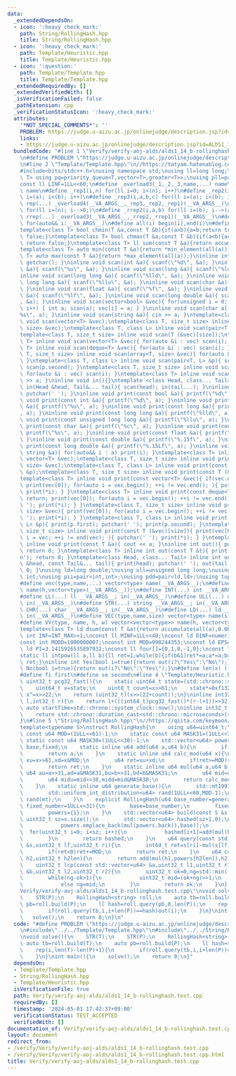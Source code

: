 ```yaml
---
data:
  _extendedDependsOn:
  - icon: ':heavy_check_mark:'
    path: String/RollingHash.hpp
    title: String/RollingHash.hpp
  - icon: ':heavy_check_mark:'
    path: Template/Heuristic.hpp
    title: Template/Heuristic.hpp
  - icon: ':question:'
    path: Template/Template.hpp
    title: Template/Template.hpp
  _extendedRequiredBy: []
  _extendedVerifiedWith: []
  _isVerificationFailed: false
  _pathExtension: cpp
  _verificationStatusIcon: ':heavy_check_mark:'
  attributes:
    '*NOT_SPECIAL_COMMENTS*': ''
    PROBLEM: https://judge.u-aizu.ac.jp/onlinejudge/description.jsp?id=ALDS1_14_B
    links:
    - https://judge.u-aizu.ac.jp/onlinejudge/description.jsp?id=ALDS1_14_B
  bundledCode: "#line 1 \"Verify/verify-aoj-alds/alds1_14_b-rollinghash.test.cpp\"\
    \n#define PROBLEM \"https://judge.u-aizu.ac.jp/onlinejudge/description.jsp?id=ALDS1_14_B\"\
    \n#line 2 \"Template/Template.hpp\"\n//https://tatyam.hatenablog.com/entry/2019/12/15/003634\n\
    #include<bits/stdc++.h>\nusing namespace std;\nusing ll=long long;\ntemplate<class\
    \ T> using pq=priority_queue<T,vector<T>,greater<T>>;\nusing pll=pair<ll,ll>;\n\
    const ll LINF=1LL<<60;\n#define _overload3(_1,_2,_3,name,...) name\n#define _overload4(_1,_2,_3,_4,name,...)\
    \ name\n#define _rep1(i,n) for(ll i=0; i<(n); i++)\n#define _rep2(i,a,b) for(ll\
    \ i=(a); i<(b); i++)\n#define _rep3(i,a,b,c) for(ll i=(a); i<(b); i+=(c))\n#define\
    \ rep(...) _overload4(__VA_ARGS__,_rep3,_rep2,_rep1)(__VA_ARGS__)\n#define _rrep1(i,n)\
    \ for(ll i=(n); i-->0;)\n#define _rrep2(i,a,b) for(ll i=(b); i-->(a);)\n#define\
    \ rrep(...) _overload3(__VA_ARGS__,_rrep2,_rrep1)(__VA_ARGS__)\n#define each(i,...)\
    \ for(auto&& i:__VA_ARGS__)\n#define all(i) begin(i),end(i)\n#define rall(i) rbegin(i),rend(i)\n\
    template<class T> bool chmin(T &a,const T &b){if(a>b){a=b;return true;}else return\
    \ false;}\ntemplate<class T> bool chmax(T &a,const T &b){if(a<b){a=b;return true;}else\
    \ return false;}\ntemplate<class T> ll sum(const T &a){return accumulate(all(a),0LL);}\n\
    template<class T> auto min(const T &a){return *min_element(all(a));}\ntemplate<class\
    \ T> auto max(const T &a){return *max_element(all(a));}\ninline int scan(){ return\
    \ getchar(); }\ninline void scan(int &a){ scanf(\"%d\", &a); }\ninline void scan(unsigned\
    \ &a){ scanf(\"%u\", &a); }\ninline void scan(long &a){ scanf(\"%ld\", &a); }\n\
    inline void scan(long long &a){ scanf(\"%lld\", &a); }\ninline void scan(unsigned\
    \ long long &a){ scanf(\"%llu\", &a); }\ninline void scan(char &a){ cin >> a;\
    \ }\ninline void scan(float &a){ scanf(\"%f\", &a); }\ninline void scan(double\
    \ &a){ scanf(\"%lf\", &a); }\ninline void scan(long double &a){ scanf(\"%Lf\"\
    , &a); }\ninline void scan(vector<bool> &vec){ for(unsigned i = 0; i < vec.size();\
    \ i++) { int a; scan(a); vec[i] = a; } }\ninline void scan(char a[]){ scanf(\"\
    %s\", a); }\ninline void scan(string &a){ cin >> a; }\ntemplate<class T> inline\
    \ void scan(vector<T> &vec);\ntemplate<class T, size_t size> inline void scan(array<T,\
    \ size> &vec);\ntemplate<class T, class L> inline void scan(pair<T, L> &p);\n\
    template<class T, size_t size> inline void scan(T (&vec)[size]);\ntemplate<class\
    \ T> inline void scan(vector<T> &vec){ for(auto &i : vec) scan(i); }\ntemplate<class\
    \ T> inline void scan(deque<T> &vec){ for(auto &i : vec) scan(i); }\ntemplate<class\
    \ T, size_t size> inline void scan(array<T, size> &vec){ for(auto &i : vec) scan(i);\
    \ }\ntemplate<class T, class L> inline void scan(pair<T, L> &p){ scan(p.first);\
    \ scan(p.second); }\ntemplate<class T, size_t size> inline void scan(T (&vec)[size]){\
    \ for(auto &i : vec) scan(i); }\ntemplate<class T> inline void scan(T &a){ cin\
    \ >> a; }\ninline void in(){}\ntemplate <class Head, class... Tail> inline void\
    \ in(Head &head, Tail&... tail){ scan(head); in(tail...); }\ninline void print(){\
    \ putchar(' '); }\ninline void print(const bool &a){ printf(\"%d\", a); }\ninline\
    \ void print(const int &a){ printf(\"%d\", a); }\ninline void print(const unsigned\
    \ &a){ printf(\"%u\", a); }\ninline void print(const long &a){ printf(\"%ld\"\
    , a); }\ninline void print(const long long &a){ printf(\"%lld\", a); }\ninline\
    \ void print(const unsigned long long &a){ printf(\"%llu\", a); }\ninline void\
    \ print(const char &a){ printf(\"%c\", a); }\ninline void print(const char a[]){\
    \ printf(\"%s\", a); }\ninline void print(const float &a){ printf(\"%.15f\", a);\
    \ }\ninline void print(const double &a){ printf(\"%.15f\", a); }\ninline void\
    \ print(const long double &a){ printf(\"%.15Lf\", a); }\ninline void print(const\
    \ string &a){ for(auto&& i : a) print(i); }\ntemplate<class T> inline void print(const\
    \ vector<T> &vec);\ntemplate<class T, size_t size> inline void print(const array<T,\
    \ size> &vec);\ntemplate<class T, class L> inline void print(const pair<T, L>\
    \ &p);\ntemplate<class T, size_t size> inline void print(const T (&vec)[size]);\n\
    template<class T> inline void print(const vector<T> &vec){ if(vec.empty()) return;\
    \ print(vec[0]); for(auto i = vec.begin(); ++i != vec.end(); ){ putchar(' ');\
    \ print(*i); } }\ntemplate<class T> inline void print(const deque<T> &vec){ if(vec.empty())\
    \ return; print(vec[0]); for(auto i = vec.begin(); ++i != vec.end(); ){ putchar('\
    \ '); print(*i); } }\ntemplate<class T, size_t size> inline void print(const array<T,\
    \ size> &vec){ print(vec[0]); for(auto i = vec.begin(); ++i != vec.end(); ){ putchar('\
    \ '); print(*i); } }\ntemplate<class T, class L> inline void print(const pair<T,\
    \ L> &p){ print(p.first); putchar(' '); print(p.second); }\ntemplate<class T,\
    \ size_t size> inline void print(const T (&vec)[size]){ print(vec[0]); for(auto\
    \ i = vec; ++i != end(vec); ){ putchar(' '); print(*i); } }\ntemplate<class T>\
    \ inline void print(const T &a){ cout << a; }\ninline int out(){ putchar('\\n');\
    \ return 0; }\ntemplate<class T> inline int out(const T &t){ print(t); putchar('\\\
    n'); return 0; }\ntemplate<class Head, class... Tail> inline int out(const Head\
    \ &head, const Tail&... tail){ print(head); putchar(' '); out(tail...); return\
    \ 0; }\nusing ld=long double;\nusing ull=unsigned long long;\nusing uint=unsigned\
    \ int;\nusing pii=pair<int,int>;\nusing pdd=pair<ld,ld>;\nusing tuplis=array<ll,3>;\n\
    #define vec(type,name,...) vector<type> name(__VA_ARGS__);\n#define vv(type,name,h,...)vector<vector<type>>\
    \ name(h,vector<type>(__VA_ARGS__));\n#define INT(...) int __VA_ARGS__; in(__VA_ARGS__)\n\
    #define LL(...) ll __VA_ARGS__; in(__VA_ARGS__)\n#define ULL(...) ull __VA_ARGS__;\
    \ in(__VA_ARGS__)\n#define STR(...) string __VA_ARGS__; in(__VA_ARGS__)\n#define\
    \ CHR(...) char __VA_ARGS__; in(__VA_ARGS__)\n#define LD(...) ld __VA_ARGS__;\
    \ in(__VA_ARGS__)\n#define VEC(type,name,size) vector<type> name(size); in(name)\n\
    #define VV(type, name, h, w) vector<vector<type>> name(h, vector<type>(w)); in(name)\n\
    template<class T> ld dsum(const T &a){return accumulate(all(a),0.0L);}\nconst\
    \ int INF=INT_MAX>>1;\nconst ll MINF=1LL<<40;\nconst ld DINF=numeric_limits<ld>::infinity();\n\
    const int MODD=1000000007;\nconst int MOD=998244353;\nconst ld EPS=1e-9;\nconst\
    \ ld PI=3.1415926535897932;\nconst ll four[]={0,1,0,-1,0};\nconst ll eight[]={0,1,1,0,-1,-1,1,-1,0};\n\
    static ll intpow(ll a,ll b){ll ret=1;while(b){if(b&1)ret*=a;a*=a;b>>=1;}return\
    \ ret;}\ninline int Yes(bool i=true){return out(i?\"Yes\":\"No\");}\ninline int\
    \ No(bool i=true){return out(i?\"No\":\"Yes\");}\n#define len(x) ((int)(x).size())\n\
    #define fi first\n#define se second\n#line 4 \"Template/Heuristic.hpp\"\ninline\
    \ uint32_t pcg32_fast(){\n    static uint64_t state=(std::chrono::steady_clock::now().time_since_epoch().count()<<1)+1;\n\
    \    uint64_t x=state;\n    uint8_t count=x>>61;\n    state*=0xf13283ad;\n   \
    \ x^=x>>22;\n    return (uint32_t)(x>>(22+count));\n}\ninline int32_t randint(int32_t\
    \ l,int32_t r){\n    return l+(((int64_t)pcg32_fast()*(r-l+1))>>32);\n}\nstatic\
    \ auto startTime=std::chrono::system_clock::now();\ninline int32_t getTime(){\n\
    \    return std::chrono::duration_cast<std::chrono::microseconds>(std::chrono::system_clock::now()-startTime).count();\n\
    }\n#line 5 \"String/RollingHash.hpp\"\n//https://qiita.com/keymoon/items/11fac5627672a6d6a9f6\n\
    template<typename S>\nstruct RollingHash{\n    using u64=uint64_t;\n    static\
    \ const u64 MOD=(1ULL<<61)-1;\n    static const u64 MASK31=(1ULL<<31)-1;\n   \
    \ static const u64 MASK30=(1ULL<<30)-1;\n    std::vector<u64> powers;\n    u64\
    \ base,fixed;\n    static inline u64 add(u64 a,u64 b){\n        if((a+=b)>=MOD)a-=MOD;\n\
    \        return a;\n    }\n    static inline u64 calc_mod(u64 x){\n        u64\
    \ xu=x>>61,xd=x&MOD;\n        u64 ret=xu+xd;\n        if(ret>=MOD)ret-=MOD;\n\
    \        return ret;\n    }\n    static inline u64 mul(u64 a,u64 b){\n       \
    \ u64 au=a>>31,ad=a&MASK31,bu=b>>31,bd=b&MASK31;\n        u64 mid=ad*bu+au*bd;\n\
    \        u64 midu=mid>>30,midd=mid&MASK30;\n        return calc_mod(((au*bu)<<1)+midu+(midd<<31)+ad*bd);\n\
    \    }\n    static inline u64 generate_base(){\n        std::mt19937_64 mt(pcg32_fast());\n\
    \        std::uniform_int_distribution<u64> rand(1ULL<<60,MOD-1);\n        return\
    \ rand(mt);\n    }\n    explicit RollingHash(u64 base_number=generate_base(),u64\
    \ fixed_number=1ULL<<31){\n        base=base_number;\n        fixed=fixed_number;\n\
    \        powers={1};\n    }\n    std::vector<u64> build(const S &s){\n       \
    \ uint32_t sz=s.size();\n        std::vector<u64> hashed(sz+1,0);\n        while(powers.size()<=sz){\n\
    \            powers.emplace_back(mul(powers.back(),base));\n        }\n      \
    \  for(uint32_t i=0; i<sz; i++){\n            hashed[i+1]=add(mul(hashed[i],base),s[i]+fixed);\n\
    \        }\n        return hashed;\n    }\n    u64 query(const std::vector<u64>\
    \ &s,uint32_t lf,uint32_t ri){\n        int64_t ret=s[ri]-mul(s[lf],powers[ri-lf]);\n\
    \        if(ret<0)ret+=MOD;\n        return ret;\n    }\n    u64 combine(u64 h1,u64\
    \ h2,uint32_t h2len){\n        return add(mul(h1,powers[h2len]),h2);\n    }\n\
    \    uint32_t lcp(const std::vector<u64> &a,uint32_t l1,uint32_t r1,const std::vector<u64>\
    \ &b,uint32_t l2,uint32_t r2){\n        uint32_t ok=0,ng=std::min((r1-l1),(r2-l2))+1;\n\
    \        while(ng-ok>1){\n            uint32_t mid=(ok+ng)>>1;\n            if(query(a,l1,l1+mid)==query(b,l2,l2+mid))ok=mid;\n\
    \            else ng=mid;\n        }\n        return ok;\n    }\n};\n#line 4 \"\
    Verify/verify-aoj-alds/alds1_14_b-rollinghash.test.cpp\"\nvoid solve(){\n    STR(T);\n\
    \    STR(P);\n    RollingHash<string> roll;\n    auto tb=roll.build(T);\n    auto\
    \ pb=roll.build(P);\n    ll hash=roll.query(pb,0,len(P));\n    rep(i,len(T)-len(P)+1){\n\
    \        if(roll.query(tb,i,i+len(P))==hash)out(i);\n    }\n}\nint main(){\n \
    \   solve();\n    return 0;\n}\n"
  code: "#define PROBLEM \"https://judge.u-aizu.ac.jp/onlinejudge/description.jsp?id=ALDS1_14_B\"\
    \n#include\"../../Template/Template.hpp\"\n#include\"../../String/RollingHash.hpp\"\
    \nvoid solve(){\n    STR(T);\n    STR(P);\n    RollingHash<string> roll;\n   \
    \ auto tb=roll.build(T);\n    auto pb=roll.build(P);\n    ll hash=roll.query(pb,0,len(P));\n\
    \    rep(i,len(T)-len(P)+1){\n        if(roll.query(tb,i,i+len(P))==hash)out(i);\n\
    \    }\n}\nint main(){\n    solve();\n    return 0;\n}"
  dependsOn:
  - Template/Template.hpp
  - String/RollingHash.hpp
  - Template/Heuristic.hpp
  isVerificationFile: true
  path: Verify/verify-aoj-alds/alds1_14_b-rollinghash.test.cpp
  requiredBy: []
  timestamp: '2024-05-01 17:42:37+09:00'
  verificationStatus: TEST_ACCEPTED
  verifiedWith: []
documentation_of: Verify/verify-aoj-alds/alds1_14_b-rollinghash.test.cpp
layout: document
redirect_from:
- /verify/Verify/verify-aoj-alds/alds1_14_b-rollinghash.test.cpp
- /verify/Verify/verify-aoj-alds/alds1_14_b-rollinghash.test.cpp.html
title: Verify/verify-aoj-alds/alds1_14_b-rollinghash.test.cpp
---
```

